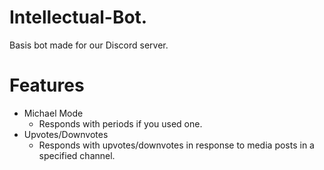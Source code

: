 # Intellectual-Bot.
Basis bot made for our Discord server.

# Features
* Michael Mode
    * Responds with periods if you used one.
* Upvotes/Downvotes
    * Responds with upvotes/downvotes in response to media posts in a specified channel.